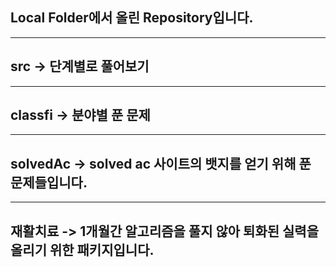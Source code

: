 ## Local Folder에서 올린 Repository입니다.

<hr>

## src -> 단계별로 풀어보기

<hr>

## classfi -> 분야별 푼 문제

<hr>

## solvedAc -> solved ac 사이트의 뱃지를 얻기 위해 푼 문제들입니다.

<hr>

## 재활치료 -> 1개월간 알고리즘을 풀지 않아 퇴화된 실력을 올리기 위한 패키지입니다. 